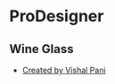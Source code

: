 # ProDesigner

## Wine Glass
  -  [Created by Vishal Pani](https://codepen.io/falconis/pen/BJVbPo)
  
